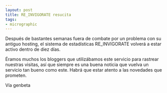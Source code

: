 ```yaml
---
layout: post
title: RE_INVIGORATE resucita
tags:
- micrographic
---
```

Después de bastantes semanas fuera de combate por un problema con su antiguo hosting, el sistema de estadísticas RE_INVIGORATE volverá a estar activo dentro de diez días.

Éramos muchos los bloggers que utilizábamos este servicio para rastrear nuestras visitas, así que siempre es una buena noticia que vuelva un servicio tan bueno como este. Habrá que estar atento a las novedades que prometen.

Vía genbeta
